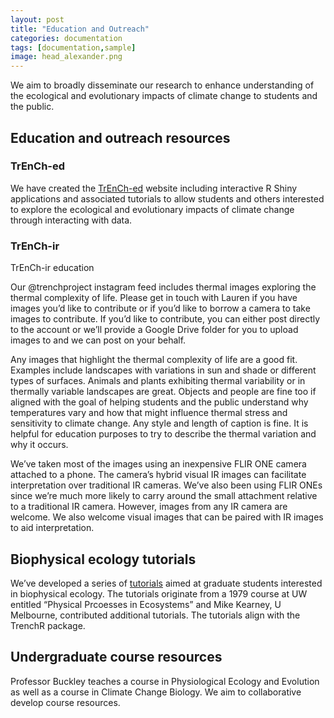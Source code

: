 ```yaml
---
layout: post
title: "Education and Outreach"
categories: documentation
tags: [documentation,sample]
image: head_alexander.png
---
```


We aim to broadly disseminate our research to enhance understanding of the ecological and evolutionary impacts of climate change to students and the public.

## Education and outreach resources
### TrEnCh-ed
We have created the [TrEnCh-ed](https://trench-ed.trenchproject.com/) website including interactive R Shiny applications and associated tutorials to allow students and others interested to explore the ecological and evolutionary impacts of climate change through interacting with data.

### TrEnCh-ir
TrEnCh-ir education

Our @trenchproject instagram feed includes thermal images exploring the thermal complexity of life. Please get in touch with Lauren if you have images you’d like to contribute or if you’d like to borrow a camera to take images to contribute. If you’d like to contribute, you can either post directly to the account or we’ll provide a Google Drive folder for you to upload images to and we can post on your behalf.

Any images that highlight the thermal complexity of life are a good fit. Examples include landscapes with variations in sun and shade or different types of surfaces. Animals and plants exhibiting thermal variability or in thermally variable landscapes are great. Objects and people are fine too if aligned with the goal of helping students and the public understand why temperatures vary and how that might influence thermal stress and sensitivity to climate change. Any style and length of caption is fine.  It is helpful for education purposes to try to describe the thermal variation and why it occurs. 

We’ve taken most of the images using an inexpensive FLIR ONE camera attached to a phone. The camera’s hybrid visual IR images can facilitate interpretation over traditional IR cameras. We’ve also been using FLIR ONEs since we’re much more likely to carry around the small attachment relative to a traditional IR camera. However, images from any IR camera are welcome. We also welcome visual images that can be paired with IR images to aid interpretation.

## Biophysical ecology tutorials
We’ve developed a series of [tutorials](https://bookdown.org/huckley/Physical_Processes_In_Ecosystems/) aimed at graduate students interested in biophysical ecology. The tutorials originate from a 1979 course at UW entitled “Physical Prcoesses in Ecosystems” and Mike Kearney, U Melbourne, contributed additional tutorials. The tutorials align with the TrenchR package.

## Undergraduate course resources
Professor Buckley teaches a course in Physiological Ecology and Evolution as well as a course in Climate Change Biology. We aim to collaborative develop course resources.  